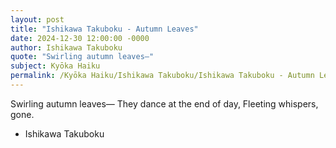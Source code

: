 ```yaml
---
layout: post
title: "Ishikawa Takuboku - Autumn Leaves"
date: 2024-12-30 12:00:00 -0000
author: Ishikawa Takuboku
quote: "Swirling autumn leaves—"
subject: Kyōka Haiku
permalink: /Kyōka Haiku/Ishikawa Takuboku/Ishikawa Takuboku - Autumn Leaves
---
```


Swirling autumn leaves—
They dance at the end of day,
Fleeting whispers, gone.

- Ishikawa Takuboku
